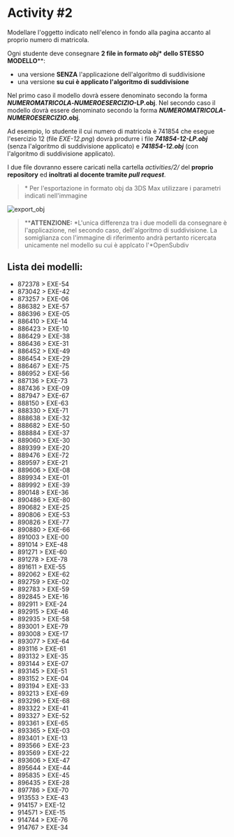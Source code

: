 # Activity #2

Modellare l'oggetto indicato nell'elenco in fondo alla pagina accanto al proprio numero di matricola.

Ogni studente deve consegnare **2 file in formato _obj_\* dello STESSO MODELLO**\*\*:

- una versione **SENZA** l'applicazione dell'algoritmo di suddivisione
- una versione **su cui è applicato l'algoritmo di suddivisione**

Nel primo caso il modello dovrà essere denominato secondo la forma **_NUMEROMATRICOLA_-_NUMEROESERCIZIO_-LP.obj**.
Nel secondo caso il modello dovrà essere denominato secondo la forma **_NUMEROMATRICOLA-NUMEROESERCIZIO_.obj**.

Ad esempio, lo studente il cui numero di matricola è 741854 che esegue l'esercizio 12 (file *EXE-12.png*) 
dovrà produrre i file _**741854-12-LP.obj**_ (senza l'algoritmo 
di suddivisione applicato) e _**741854-12.obj**_ (con l'algoritmo di suddivisione applicato).

I due file dovranno essere caricati nella cartella *activities/2/* del **proprio repository**
ed **inoltrati al docente tramite _pull request_**.

> \* Per l'esportazione in formato obj da 3DS Max utilizzare i parametri indicati nell'immagine

![export_obj](https://github.com/strumet/modeling/raw/master/archive/obj_export.png)

> \*\***ATTENZIONE:** *L'unica differenza tra i due modelli da consegnare è l'applicazione, nel secondo caso, 
dell'algoritmo di suddivisione. La somiglianza con l'immagine di riferimento andrà pertanto ricercata unicamente 
nel modello su cui è applcato l'*OpenSubdiv

## Lista dei modelli:

- 872378 > EXE-54
- 873042 > EXE-42
- 873257 > EXE-06
- 886382 > EXE-57
- 886396 > EXE-05
- 886410 > EXE-14
- 886423 > EXE-10
- 886429 > EXE-38
- 886436 > EXE-31
- 886452 > EXE-49
- 886454 > EXE-29
- 886467 > EXE-75
- 886952 > EXE-56
- 887136 > EXE-73
- 887436 > EXE-09
- 887947 > EXE-67
- 888150 > EXE-63
- 888330 > EXE-71
- 888638 > EXE-32
- 888682 > EXE-50
- 888884 > EXE-37
- 889060 > EXE-30
- 889399 > EXE-20
- 889476 > EXE-72
- 889597 > EXE-21
- 889606 > EXE-08
- 889934 > EXE-01
- 889992 > EXE-39
- 890148 > EXE-36
- 890486 > EXE-80
- 890682 > EXE-25
- 890806 > EXE-53
- 890826 > EXE-77
- 890880 > EXE-66
- 891003 > EXE-00
- 891014 > EXE-48
- 891271 > EXE-60
- 891278 > EXE-78
- 891611 > EXE-55
- 892062 > EXE-62
- 892759 > EXE-02
- 892783 > EXE-59
- 892845 > EXE-16
- 892911 > EXE-24
- 892915 > EXE-46
- 892935 > EXE-58
- 893001 > EXE-79
- 893008 > EXE-17
- 893077 > EXE-64
- 893116 > EXE-61
- 893132 > EXE-35
- 893144 > EXE-07
- 893145 > EXE-51
- 893152 > EXE-04
- 893194 > EXE-33
- 893213 > EXE-69
- 893296 > EXE-68
- 893322 > EXE-41
- 893327 > EXE-52
- 893361 > EXE-65
- 893365 > EXE-03
- 893401 > EXE-13
- 893566 > EXE-23
- 893569 > EXE-22
- 893606 > EXE-47
- 895644 > EXE-44
- 895835 > EXE-45
- 896435 > EXE-28
- 897786 > EXE-70
- 913553 > EXE-43
- 914157 > EXE-12
- 914571 > EXE-15
- 914744 > EXE-76
- 914767 > EXE-34
